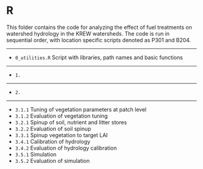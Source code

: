 # R

This folder contains the code for analyzing the effect of fuel treatments on watershed hydrology in the KREW watersheds. The code is run in sequential order, with location specific scripts denoted as P301 and B204.

---

* `0_utilities.R` Script with libraries, path names and basic functions

---

* `1.`

---

* `2.`

---

* `3.1.1` Tuning of vegetation parameters at patch level
* `3.1.2` Evaluation of vegetation tuning 
* `3.2.1` Spinup of soil, nutrient and litter stores
* `3.2.2` Evaluation of soil spinup
* `3.3.1` Spinup vegetation to target LAI
* `3.4.1` Calibration of hydrology
* `3.4.2` Evaluation of hydrology calibration
* `3.5.1` Simulation
* `3.5.2` Evaluation of simulation
